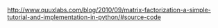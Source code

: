 http://www.quuxlabs.com/blog/2010/09/matrix-factorization-a-simple-tutorial-and-implementation-in-python/#source-code

